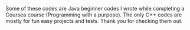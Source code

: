 Some of these codes are Java beginner codes I wrote while completing a Coursea course (Programming with a purpose). The only C++ codes are mostly for fun easy projects and tests. Thank you for checking them out.
